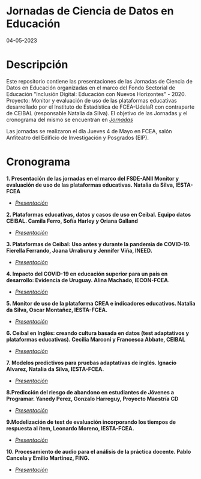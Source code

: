 Jornadas de Ciencia de Datos en Educación
======================
04-05-2023


Descripción
============

Este repositorio contiene las presentaciones de las Jornadas de Ciencia de Datos en Educación organizadas en el marco del Fondo Sectorial de Educación "Inclusión Digital: Educación con Nuevos Horizontes" - 2020. Proyecto: Monitor y evaluación de uso de las plataformas educativas desarrollado por el Instituto de Estadística de FCEA-UdelaR con contraparte de CEIBAL (responsable Natalia da Silva).
El objetivo de las Jornadas y el cronograma del mismo se encuentran en [*Jornadas*](https://github.com/natydasilva/Jornadas_CDEduc23/tree/master/Jornadas.pdf)

Las jornadas se realizaron el día Jueves 4 de Mayo en FCEA, salón Anfiteatro del Edificio de Investigación y Posgrados (EIP).


Cronograma
============
  

**1. Presentación de las jornadas en el marco del FSDE-ANII Monitor y evaluación de uso de las plataformas educativas. Natalia da Silva, IESTA-FCEA**

+ [*Presentación*](https://github.com/natydasilva/Jornadas_CDEduc23/tree/master/Presentaciones/1.Presentacion_jornadas.pdf)

**2. Plataformas educativas, datos y casos de uso en Ceibal. Equipo datos CEIBAL.  Camila Ferro, Sofía Harley y Oriana Galland**

+ [*Presentación*](https://github.com/natydasilva/Jornadas_CDEduc23/tree/master/Presentaciones/1\\2.Equipo_Datos_CEIBAL.pdf)

**3. Plataformas de Ceibal: Uso antes y durante la pandemia de COVID-19. Fierella Ferrando, Joana Urraburu y Jennifer Viña, INEED.**

+ [*Presentación*](https://github.com/natydasilva/Jornadas_CDEduc23/tree/master/Presentaciones/3.Plataformas_INEED.pdf)

**4. Impacto del COVID-19 en educación superior para un país en desarrollo: Evidencia de Uruguay. Alina Machado, IECON-FCEA.**

+ [*Presentación*](https://github.com/natydasilva/Jornadas_CDEduc23/tree/master/Presentaciones/4.Alina.pdf)


**5. Monitor de uso de la plataforma CREA e indicadores educativos. Natalia da Silva, Oscar Montañez, IESTA-FCEA.**

+ [*Presentación*](https://github.com/natydasilva/Jornadas_CDEduc23/tree/master/Presentaciones/5.presentacion_monitor.pdf)

**6. Ceibal en Inglés: creando cultura basada en datos (test adaptativos y plataformas educativas). Cecilia Marconi y Francesca Abbate, CEIBAL**

+ [*Presentación*](https://github.com/natydasilva/Jornadas_CDEduc23/tree/master/Presentaciones/6.CEI-Marconi-Abbate.pdf)

**7. Modelos predictivos para pruebas adaptativas de inglés. Ignacio Alvarez, Natalia da Silva, IESTA-FCEA.**

+ [*Presentación*](https://github.com/natydasilva/Jornadas_CDEduc23/tree/master/Presentaciones/7.Alvarez.pdf)

**8.Predicción del riesgo de abandono en estudiantes de Jóvenes a Programar. Yanedy Perez, Gonzalo  Harreguy, Proyecto Maestría CD**

+ [*Presentación*](https://github.com/natydasilva/Jornadas_CDEduc23/tree/master/Presentaciones/8.Yanedy.pptx)

**9.Modelización de test de evaluación incorporando los tiempos de respuesta al ítem, Leonardo Moreno, IESTA-FCEA.**

+ [*Presentación*](https://github.com/natydasilva/Jornadas_CDEduc23/tree/master/Presentaciones/9.Moreno.pdf)


**10. Procesamiento de audio para el análisis de la práctica docente. Pablo Cancela y Emilio Martínez, FING.**

+ [*Presentación*](https://github.com/natydasilva/Jornadas_CDEduc23/tree/master/Presentaciones/10.Cancela_Martinez.pdf)




